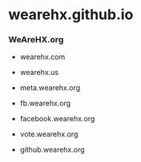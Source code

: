 # wearehx.github.io

### WeAreHX.org
* wearehx.com
* wearehx.us

* meta.wearehx.org
* fb.wearehx.org
* facebook.wearehx.org
* vote.wearehx.org
* github.wearehx.org
